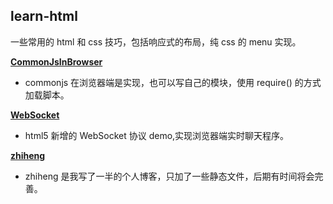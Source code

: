 ## learn-html

一些常用的 html 和 css 技巧，包括响应式的布局，纯 css 的 menu 实现。

**[CommonJsInBrowser](https://github.com/dddreams/learn-html5/tree/master/CommonJsInBrowser)**

- commonjs 在浏览器端是实现，也可以写自己的模块，使用 require() 的方式加载脚本。

**[WebSocket](https://github.com/dddreams/learn-html5/tree/master/WebSocket)**

- html5 新增的 WebSocket 协议 demo,实现浏览器端实时聊天程序。

**[zhiheng](https://github.com/dddreams/learn-html5/tree/master/zhiheng)**

- zhiheng 是我写了一半的个人博客，只加了一些静态文件，后期有时间将会完善。